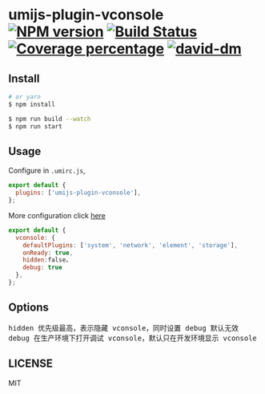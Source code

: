 # umijs-plugin-vconsole [![NPM version][npm-image]][npm-url] [![Build Status][travis-image]][travis-url] [![Coverage percentage][coveralls-image]][coveralls-url] [![david-dm][david-image]][david-url]

## Install

```bash
# or yarn
$ npm install
```

```bash
$ npm run build --watch
$ npm run start
```

## Usage

Configure in `.umirc.js`,

```js
export default {
  plugins: ['umijs-plugin-vconsole'],
};
```

More configuration click [here](https://github.com/Tencent/vConsole)

```js
export default {
  vconsole: {
    defaultPlugins: ['system', 'network', 'element', 'storage'],
    onReady: true,
    hidden:false，
    debug: true
  },
};
```

## Options

<pre>
hidden 优先级最高，表示隐藏 vconsole，同时设置 debug 默认无效
debug 在生产环境下打开调试 vconsole，默认只在开发环境显示 vconsole
</pre>

## LICENSE

MIT

[npm-image]: https://badge.fury.io/js/umijs-plugin-vconsole.svg
[npm-url]: https://npmjs.org/package/umijs-plugin-vconsole
[travis-image]: https://api.travis-ci.com/luoyelusheng/umijs-plugin-vconsole.svg?branch=master
[travis-url]: https://travis-ci.com/luoyelusheng/umijs-plugin-vconsole
[coveralls-image]: https://coveralls.io/repos/github/luoyelusheng/umijs-plugin-vconsole/badge.svg
[coveralls-url]: https://coveralls.io/github/luoyelusheng/umijs-plugin-vconsole
[david-image]: https://david-dm.org/luoyelusheng/umijs-plugin-vconsole.svg
[david-url]: https://david-dm.org/luoyelusheng/umijs-plugin-vconsole
